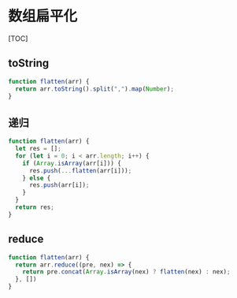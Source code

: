 # 数组扁平化

[TOC]

## toString

```js
function flatten(arr) {
  return arr.toString().split(",").map(Number);
}
```

## 递归

```js
function flatten(arr) {
  let res = [];
  for (let i = 0; i < arr.length; i++) {
    if (Array.isArray(arr[i])) {
      res.push(...flatten(arr[i]));
    } else {
      res.push(arr[i]);
    }
  }
  return res;
}
```

## reduce

```js
function flatten(arr) {
  return arr.reduce((pre, nex) => {
    return pre.concat(Array.isArray(nex) ? flatten(nex) : nex);
  }, [])
}
```